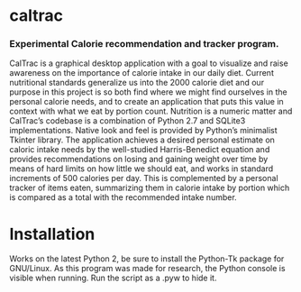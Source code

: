 # caltrac
### Experimental Calorie recommendation and tracker program.
CalTrac is a graphical desktop application with a goal to visualize and raise awareness on the importance of calorie intake in our daily diet. Current nutritional standards generalize us into the 2000 calorie diet and our purpose in this project is so both find where we might find ourselves in the personal calorie needs, and to create an application that puts this value in context with what we eat by portion count. Nutrition is a numeric matter and CalTrac’s codebase is a combination of Python 2.7 and SQLite3 implementations. Native look and feel is provided by Python’s minimalist Tkinter library. The application achieves a desired personal estimate on caloric intake needs by the well-studied Harris-Benedict equation and provides recommendations on losing and gaining weight over time by means of hard limits on how little we should eat, and works in standard increments of 500 calories per day. This is complemented by a personal tracker of items eaten, summarizing them in calorie intake by portion which is compared as a total with the recommended intake number.
# Installation
Works on the latest Python 2, be sure to install the Python-Tk package for GNU/Linux. As this program was made for research, the Python console is visible when running. Run the script as a .pyw to hide it. 
